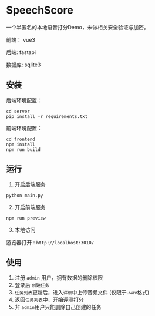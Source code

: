 # SpeechScore

一个半匿名的本地语音打分Demo，未做相关安全验证与加密。

前端： vue3

后端: fastapi

数据库: sqlite3

## 安装

后端环境配置：

```shell
cd server
pip install -r requirements.txt
```

前端环境配置：

```
cd frontend
npm install
npm run build
```

## 运行

1. 开启后端服务

```shell
python main.py
```

2. 开启前端服务

```shell
npm run preview
```

3. 本地访问

游览器打开 : `http://localhost:3010/`

## 使用

1. 注册 `admin` 用户，拥有数据的删除权限
2. 登录后 `创建任务 `
3. `任务列表`更新后，进入`详细`中上传音频文件 (仅限于`.wav`格式)
4. 返回`任务列表`中，开始评测打分
5. 非 `admin`用户只能删除自己创建的任务


